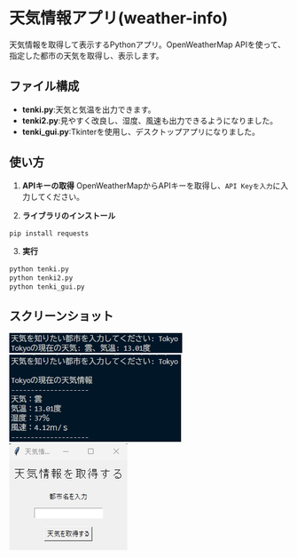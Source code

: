 # 天気情報アプリ(weather-info)  
天気情報を取得して表示するPythonアプリ。OpenWeatherMap APIを使って、指定した都市の天気を取得し、表示します。

## ファイル構成  
- **tenki.py**:天気と気温を出力できます。
- **tenki2.py**:見やすく改良し、湿度、風速も出力できるようになりました。
- **tenki_gui.py**:Tkinterを使用し、デスクトップアプリになりました。

## 使い方  
1. **APIキーの取得**
   OpenWeatherMapからAPIキーを取得し、`API Keyを入力`に入力してください。

2. **ライブラリのインストール**
```
pip install requests
```

3. **実行**
```
python tenki.py
python tenki2.py
python tenki_gui.py
```

## スクリーンショット  
![tenki.py](https://github.com/cinamocha/weather-info/blob/main/%E3%82%B9%E3%82%AF%E3%83%AA%E3%83%BC%E3%83%B3%E3%82%B7%E3%83%A7%E3%83%83%E3%83%88%202024-12-08%20131659.png)  
![tenki2.py](https://github.com/cinamocha/weather-info/blob/main/%E3%82%B9%E3%82%AF%E3%83%AA%E3%83%BC%E3%83%B3%E3%82%B7%E3%83%A7%E3%83%83%E3%83%88%202024-12-08%20131731.png)  
![tenki_gui.py](https://github.com/cinamocha/weather-info/blob/main/%E3%82%B9%E3%82%AF%E3%83%AA%E3%83%BC%E3%83%B3%E3%82%B7%E3%83%A7%E3%83%83%E3%83%88%202024-12-08%20132037.png)
